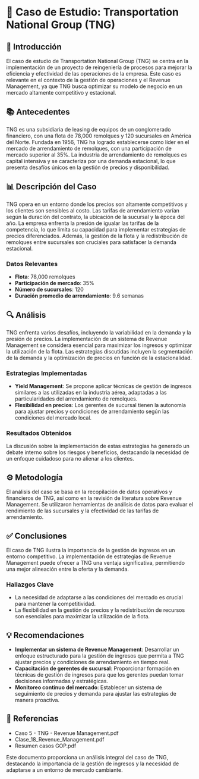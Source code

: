 # 📝 Caso de Estudio: Transportation National Group (TNG)

## 🌟 Introducción

El caso de estudio de Transportation National Group (TNG) se centra en la implementación de un proyecto de reingeniería de procesos para mejorar la eficiencia y efectividad de las operaciones de la empresa. Este caso es relevante en el contexto de la gestión de operaciones y el Revenue Management, ya que TNG busca optimizar su modelo de negocio en un mercado altamente competitivo y estacional.

## 📚 Antecedentes

TNG es una subsidiaria de leasing de equipos de un conglomerado financiero, con una flota de 78,000 remolques y 120 sucursales en América del Norte. Fundada en 1956, TNG ha logrado establecerse como líder en el mercado de arrendamiento de remolques, con una participación de mercado superior al 35%. La industria de arrendamiento de remolques es capital intensiva y se caracteriza por una demanda estacional, lo que presenta desafíos únicos en la gestión de precios y disponibilidad.

## 📊 Descripción del Caso

TNG opera en un entorno donde los precios son altamente competitivos y los clientes son sensibles al costo. Las tarifas de arrendamiento varían según la duración del contrato, la ubicación de la sucursal y la época del año. La empresa enfrenta la presión de igualar las tarifas de la competencia, lo que limita su capacidad para implementar estrategias de precios diferenciados. Además, la gestión de la flota y la redistribución de remolques entre sucursales son cruciales para satisfacer la demanda estacional.

### Datos Relevantes

- **Flota**: 78,000 remolques
- **Participación de mercado**: 35%
- **Número de sucursales**: 120
- **Duración promedio de arrendamiento**: 9.6 semanas

## 🔍 Análisis

TNG enfrenta varios desafíos, incluyendo la variabilidad en la demanda y la presión de precios. La implementación de un sistema de Revenue Management se considera esencial para maximizar los ingresos y optimizar la utilización de la flota. Las estrategias discutidas incluyen la segmentación de la demanda y la optimización de precios en función de la estacionalidad.

### Estrategias Implementadas

- **Yield Management**: Se propone aplicar técnicas de gestión de ingresos similares a las utilizadas en la industria aérea, adaptadas a las particularidades del arrendamiento de remolques.
- **Flexibilidad en precios**: Los gerentes de sucursal tienen la autonomía para ajustar precios y condiciones de arrendamiento según las condiciones del mercado local.

### Resultados Obtenidos

La discusión sobre la implementación de estas estrategias ha generado un debate interno sobre los riesgos y beneficios, destacando la necesidad de un enfoque cuidadoso para no alienar a los clientes.

## ⚙️ Metodología

El análisis del caso se basa en la recopilación de datos operativos y financieros de TNG, así como en la revisión de literatura sobre Revenue Management. Se utilizaron herramientas de análisis de datos para evaluar el rendimiento de las sucursales y la efectividad de las tarifas de arrendamiento.

## ✅ Conclusiones

El caso de TNG ilustra la importancia de la gestión de ingresos en un entorno competitivo. La implementación de estrategias de Revenue Management puede ofrecer a TNG una ventaja significativa, permitiendo una mejor alineación entre la oferta y la demanda.

### Hallazgos Clave

- La necesidad de adaptarse a las condiciones del mercado es crucial para mantener la competitividad.
- La flexibilidad en la gestión de precios y la redistribución de recursos son esenciales para maximizar la utilización de la flota.

## 💡 Recomendaciones

- **Implementar un sistema de Revenue Management**: Desarrollar un enfoque estructurado para la gestión de ingresos que permita a TNG ajustar precios y condiciones de arrendamiento en tiempo real.
- **Capacitación de gerentes de sucursal**: Proporcionar formación en técnicas de gestión de ingresos para que los gerentes puedan tomar decisiones informadas y estratégicas.
- **Monitoreo continuo del mercado**: Establecer un sistema de seguimiento de precios y demanda para ajustar las estrategias de manera proactiva.

## 📖 Referencias

- Caso 5 - TNG - Revenue Management.pdf
- Clase_18_Revenue_Management.pdf
- Resumen casos GOP.pdf

Este documento proporciona un análisis integral del caso de TNG, destacando la importancia de la gestión de ingresos y la necesidad de adaptarse a un entorno de mercado cambiante.

